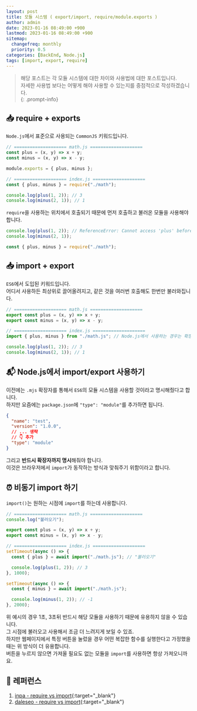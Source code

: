 ```yaml
---
layout: post
title: 모듈 시스템 ( export/import, require/module.exports )
author: admin
date: 2023-01-16 08:49:00 +900
lastmod: 2023-01-16 08:49:00 +900
sitemap:
  changefreq: monthly
  priority: 0.5
categories: [BackEnd, Node.js]
tags: [import, export, require]
---
```


> 해당 포스트는 각 모듈 시스템에 대한 차이와 사용법에 대한 포스트입니다.<br />자세한 사용법 보다는 어떻게 해야 사용할 수 있는지를 중점적으로 작성하겠습니다.<br />
{: .prompt-info}

## 📥 require + exports
`Node.js`에서 표준으로 사용되는 `CommonJS` 키워드입니다.<br />

```js
// ==================== math.js ====================
const plus = (x, y) => x + y;
const minus = (x, y) => x - y;

module.exports = { plus, minus };

// ==================== index.js ====================
const { plus, minus } = require("./math");

console.log(plus(1, 2)); // 3
console.log(minus(2, 1)); // 1
```

`require`을 사용하는 위치에서 호출되기 때문에 먼저 호출하고 불러온 모듈을 사용해야합니다.<br />

```js
console.log(plus(1, 2)); // ReferenceError: Cannot access 'plus' before initialization
console.log(minus(2, 1));

const { plus, minus } = require("./math");
```

## 📥 import + export
`ES6`에서 도입된 키워드입니다.<br />
어디서 사용하든 최상위로 끌어올려지고, 같은 것을 여러번 호출해도 한번만 불러와집니다.<br />

```js
// ==================== math.js ====================
export const plus = (x, y) => x + y;
export const minus = (x, y) => x - y;

// ==================== index.js ====================
import { plus, minus } from "./math.js"; // Node.js에서 사용하는 경우는 확장자 명시

console.log(plus(1, 2)); // 3
console.log(minus(2, 1)); // 1
```

## 📬 Node.js에서 import/export 사용하기
이전에는 `.mjs` 확장자를 통해서 `ES6`의 모듈 시스템을 사용할 것이라고 명시해줬다고 합니다.<br />
하지만 요즘에는 `package.json`에 `"type": "module"`를 추가하면 됩니다.<br />

```json
{
  "name": "test",
  "version": "1.0.0",
  // ... 생략
  // 👇 추가
  "type": "module"
}
```

그리고 **반드시 확장자까지 명시**해줘야 합니다.<br />
이것은 브라우저에서 `import`가 동작하는 방식과 맞춰주기 위함이라고 합니다.<br />

## ⏰ 비동기 import 하기
`import()`는 원하는 시점에 `import`를 하는데 사용합니다.<br />

```js
// ==================== math.js ====================
console.log("불러오기");

export const plus = (x, y) => x + y;
export const minus = (x, y) => x - y;

// ==================== index.js ====================
setTimeout(async () => {
  const { plus } = await import("./math.js"); // "불러오기"

  console.log(plus(1, 2)); // 3
}, 1000);

setTimeout(async () => {
  const { minus } = await import("./math.js");

  console.log(minus(1, 2)); // -1
}, 2000);
```

위 예시의 경우 1초, 3초뒤 반드시 해당 모듈을 사용하기 때문에 유용하지 않을 수 있습니다.<br />
그 시점에 불러오고 사용해서 조금 더 느려지게 보일 수 있죠.<br />
하지만 웹페이지에서 특정 버튼을 눌렀을 경우 어떤 복잡한 함수를 실행한다고 가정했을 때는 위 방식이 더 유용합니다.<br />
버튼을 누르지 않으면 가져올 필요도 없는 모듈을 `import`를 사용하면 항상 가져오니까요.<br />

## 📮 레퍼런스
1. [inpa - require vs import](https://inpa.tistory.com/entry/NODE-%F0%9F%93%9A-require-%E2%9A%94%EF%B8%8F-import-CommonJs%EC%99%80-ES6-%EC%B0%A8%EC%9D%B4-1){:target="_blank"}
2. [daleseo - require vs import](https://www.daleseo.com/js-module-import/){:target="_blank"}